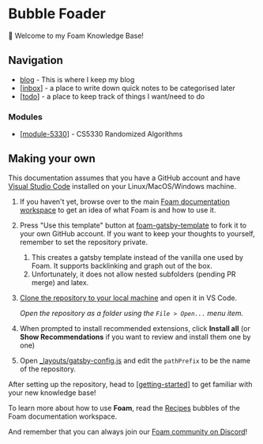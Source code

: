 # Bubble Foader

👋 Welcome to my Foam Knowledge Base!

## Navigation

- [blog](dingyuchen.github.io) - This is where I keep my blog
- [[inbox]] - a place to write down quick notes to be categorised later
- [[todo]] - a place to keep track of things I want/need to do

### Modules
- [[module-5330]] - CS5330 Randomized Algorithms

## Making your own

This documentation assumes that you have a GitHub account and have [Visual Studio Code](https://code.visualstudio.com/) installed on your Linux/MacOS/Windows machine.

1. If you haven't yet, browse over to the main [Foam documentation workspace](https://foambubble.github.io/foam) to get an idea of what Foam is and how to use it.
2. Press "Use this template" button at [foam-gatsby-template](https://github.com/mathieudutour/foam-gatsby-template/generate) to fork it to your own GitHub account. If you want to keep your thoughts to yourself, remember to set the repository private.
   1. This creates a gatsby template instead of the vanilla one used by Foam. It supports backlinking and graph out of the box.
   2. Unfortunately, it does not allow nested subfolders (pending PR merge) and latex.
3. [Clone the repository to your local machine](https://help.github.com/en/github/creating-cloning-and-archiving-repositories/cloning-a-repository) and open it in VS Code.

    *Open the repository as a folder using the `File > Open...` menu item.*

4. When prompted to install recommended extensions, click **Install all** (or **Show Recommendations** if you want to review and install them one by one)
5. Open [_layouts/gatsby-config.js](_layouts/gatsby-config.js) and edit the `pathPrefix` to be the name of the repository.

After setting up the repository, head to [[getting-started]] to get familiar with your new knowledge base!

To learn more about how to use **Foam**, read the [Recipes](https://foambubble.github.io/foam/recipes/recipes) bubbles of the Foam documentation workspace.

And remember that you can always join our  [Foam community on Discord](https://discord.gg/HV2tn2FpEk)!

[//begin]: # "Autogenerated link references for markdown compatibility"
[inbox]: inbox "Inbox"
[todo]: todo "Todo"
[module-5330]: cs5330/module-5330 "CS5330 Randomized Algorithms"
[getting-started]: getting-started "Getting Started"
[//end]: # "Autogenerated link references"
